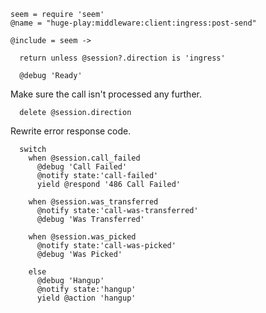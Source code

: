     seem = require 'seem'
    @name = "huge-play:middleware:client:ingress:post-send"

    @include = seem ->

      return unless @session?.direction is 'ingress'

      @debug 'Ready'

Make sure the call isn't processed any further.

      delete @session.direction

Rewrite error response code.

      switch
        when @session.call_failed
          @debug 'Call Failed'
          @notify state:'call-failed'
          yield @respond '486 Call Failed'

        when @session.was_transferred
          @notify state:'call-was-transferred'
          @debug 'Was Transferred'

        when @session.was_picked
          @notify state:'call-was-picked'
          @debug 'Was Picked'

        else
          @debug 'Hangup'
          @notify state:'hangup'
          yield @action 'hangup'
